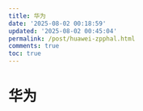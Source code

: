 ```yaml
---
title: 华为
date: '2025-08-02 00:18:59'
updated: '2025-08-02 00:45:04'
permalink: /post/huawei-zpphal.html
comments: true
toc: true
---
```




# 华为

‍
